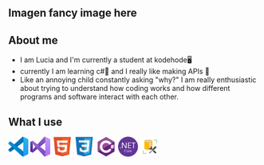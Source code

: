 ## Imagen fancy image here

## About me 
- I am Lucia and I'm currently a student at kodehode🖥️
- currently I am learning c#🌱 and I really like making APIs 🧩 
- Like an annoying child constantly asking "why?" I am really enthusiastic about trying
  to understand how coding works and how different programs and software interact with each other.

## What I use 
<picture> 
  <img src="https://github.com/devicons/devicon/blob/master/icons/vscode/vscode-original.svg" width="40" height="40" title="vscode"> 
</picture> 
<picture> 
  <img src="https://github.com/devicons/devicon/blob/master/icons/visualstudio/visualstudio-original.svg" width="40" height="40" title="visualStudio"> 
</picture> 
<picture> 
  <img src="https://github.com/devicons/devicon/blob/master/icons/html5/html5-original.svg" title="HTML" width="40" height="40">
</picture> 
<picture> 
  <img src="https://github.com/devicons/devicon/blob/master/icons/css3/css3-original.svg" title="CSS" width="40" height="40">   
</picture>
<picture> 
  <img src="https://github.com/devicons/devicon/blob/master/icons/csharp/csharp-original.svg" title="Csharp" width="40" height="40"> 
</picture>
<picture> 
  <img src="https://github.com/devicons/devicon/blob/master/icons/dotnetcore/dotnetcore-original.svg" width="40" height="40" title="dotNetCore"> 
</picture> 
<picture> 
  <img src="/images/sql.png" width="40" height="40" title="SQLServerManagmentStudio"> 
</picture> 





<!--
**LHT082024/LHT082024** is a ✨ _special_ ✨ repository because its `README.md` (this file) appears on your GitHub profile.

Here are some ideas to get you started:

- 🔭 I’m currently working on ...
- 🌱 I’m currently learning ...
- 👯 I’m looking to collaborate on ...
- 🤔 I’m looking for help with ...
- 💬 Ask me about ...
- 📫 How to reach me: ...
- 😄 Pronouns: ...
- ⚡ Fun fact: ...
-->
